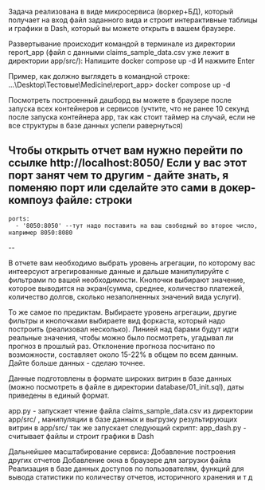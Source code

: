Задача реализована в виде микросервиса (воркер+БД), который получает на вход файл заданного вида и строит 
интерактивные таблицы и графики в Dash, который вы можете открыть в вашем браузере.

Развертывание происходит командой в терминале из директории report_app (файл с данными claims_sample_data.csv уже лежит в директории app/src/): 
Напишите
docker compose up -d
И нажмите Enter

Пример, как должно выглядеть в командной строке:
...\Desktop\Тестовые\Medicine\report_app> docker compose up -d

Посмотреть построенный дашборд вы можете в браузере после запуска всех контейнеров и сервисов (учтите, что не ранее 10 секунд после запуска контейнера app, так как стоит таймер на случай, если не все структуры в базе данных успели равернуться)

Чтобы открыть отчет вам нужно перейти по ссылке http://localhost:8050/
Если у вас этот порт занят чем то другим - дайте знать, я поменяю порт 
или сделайте это сами в докер-компоуз файле:
строки  
--   
    ports:
      - '8050:8050' --тут надо поставить на ваш свободный во второе число, например 8050:8080
-- 

В отчете вам необходимо выбрать уровень агрегации, по которому вас интеерсуют агрегированные данные и дальше манипулируйте с фильтрами по вашей необходимости. Кнопочки выбирают значение, которое выводится на экран(сумма, среднее, количество платежей, количество долгов, сколько незаполненных значений вида услуги).

То же самое по предиктам. Выбираете уровень агрегации, другие фильтры и кнопочками выбираете вид форкаста, который надо построить (реализовал несколько). Линией над барами будут идти реальные значения, чтобы можно было посмотреть, угадывал ли прогноз в прошлый раз. Отклонение прогноза посчитано по возможности, составляет около 15-22% в общем по всем данным. Дайте больше данных - сделаю точнее.

Данные подготовлены в формате широких витрин в базе данных (можно посмотреть в файле в директории database/01_init.sql), даты приведены в единый формат.

app.py - запускает чтение файла claims_sample_data.csv из директории app/src/ , манипуляции в базе данных и выгрузку результирующих витрин в app/src/  так же запускает следующий скрипт:
app_dash.py - считывает файлы и строит графики в Dash



Дальнейшее масштабирование сервиса:
Добавление построения других отчетов
Добавление окна в браузере для загрузки файла
Реализация в базе данных доступов по пользователям, функций для вывода статистики по количеству отчетов, историчного хранения и т д

